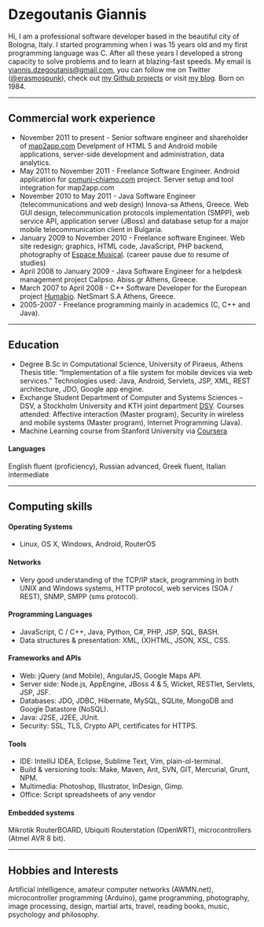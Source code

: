 # Dzegoutanis Giannis
Hi, I am a professional software developer based in the beautiful city of Bologna, Italy. I started programming when I was 15 years old and my first programming language was C. After all these years I developed a strong capacity to solve problems and to learn at blazing-fast speeds. My email is <yiannis.dzegoutanis@gmail.com>, you can follow me on Twitter ([@erasmospunk](https://twitter.com/erasmospunk)), check out [my Github projects](https://github.com/erasmospunk) or visit [my blog](http://www.erasmospunk.com). Born on 1984.

***

## Commercial work experience
- November 2011 to present - Senior software engineer and shareholder of [map2app.com](http://www.map2app.com/)
Develpment of HTML 5 and Android mobile applications, server-side development and administration, data analytics.
- May 2011 to November 2011 - Freelance Software Engineer. Android application for [comuni-chiamo.com](http://comuni-chiamo.com/) project. Server setup and tool integration for map2app.com
- November 2010 to May 2011 - Java Software Engineer (telecommunications and web design) Innova-sa Athens, Greece. Web GUI design, telecommunication protocols implementation (SMPP), web service API, application server (JBoss) and database setup for a major mobile telecommunication client in Bulgaria.
- January 2009 to November 2010 - Freelance software Engineer. Web site redesign; graphics, HTML code, JavaScript, PHP backend, photography of [Espace Musical](www.espace-musical.gr).
(career pause due to resume of studies)
- April 2008 to January 2009 - Java Software Engineer for a helpdesk management project Calipso. Abiss.gr Athens, Greece.
- March 2007 to April 2008 - C++ Software Developer for the European project [Humabio](www.humabio-eu.org). NetSmart S.A Athens, Greece.
- 2005-2007 - Freelance programming mainly in academics (C, C++ and Java).

***

## Education
- Degree B.Sc in Computational Science, University of Piraeus, Athens
Thesis title: “Implementation of a file system for mobile devices via web services.” Technologies used: Java, Android, Servlets, JSP, XML, REST architecture, JDO, Google app engine.
- Exchange Student Department of Computer and Systems Sciences – DSV, a Stockholm University and KTH joint department [DSV](http://dsv.su.se/en/).
Courses attended:  Affective interaction (Master program), Security in wireless and mobile systems (Master program), Internet Programming (Java).
- Machine Learning course from Stanford University via [Coursera](http://coursera.org)

#### Languages
English fluent (proficiency), Russian advanced, Greek fluent, Italian intermediate

***

## Computing skills

#### Operating Systems
- Linux, OS X, Windows, Android, RouterOS

#### Networks
- Very good understanding of the TCP/IP stack, programming in both UNIX and Windows systems, HTTP protocol, web services (SOA / REST), SNMP, SMPP (sms protocol).

#### Programming Languages
- JavaScript, C / C++, Java, Python, C#, PHP, JSP, SQL, BASH.
- Data structures & presentation: XML, (X)HTML, JSON, XSL, CSS.

#### Frameworks and APIs
- Web: jQuery (and Mobile), AngularJS, Google Maps API.
- Server side: Node.js, AppEngine, JBoss 4 & 5, Wicket, RESTlet, Servlets, JSP, JSF.
- Databases: JDO, JDBC, Hibernate, MySQL, SQLite, MongoDB and Google Datastore (NoSQL).
- Java: J2SE, J2EE, JUnit.
- Security: SSL, TLS, Crypto API, certificates for HTTPS.

#### Tools
- IDE: IntelliJ IDEA, Eclipse, Sublime Text, Vim, plain-ol-terminal.
- Build & versioning tools: Make, Maven, Ant, SVN, GIT, Mercurial, Grunt, NPM.
- Multimedia: Photoshop, Illustrator, InDesign, Gimp.
- Office: Script spreadsheets of any vendor

#### Embedded systems
Mikrotik RouterBOARD, Ubiquiti Routerstation (OpenWRT), microcontrollers (Atmel AVR 8 bit).

***

## Hobbies and Interests
Artificial intelligence, amateur computer networks (AWMN.net), microcontroller programming (Arduino), game programming, photography, image processing, design, martial arts, travel, reading books, music, psychology and philosophy.
